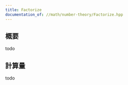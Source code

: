 ```yaml
---
title: Factorize
documentation_of: //math/number-theory/Factorize.hpp
---
```


## 概要

todo

## 計算量
todo